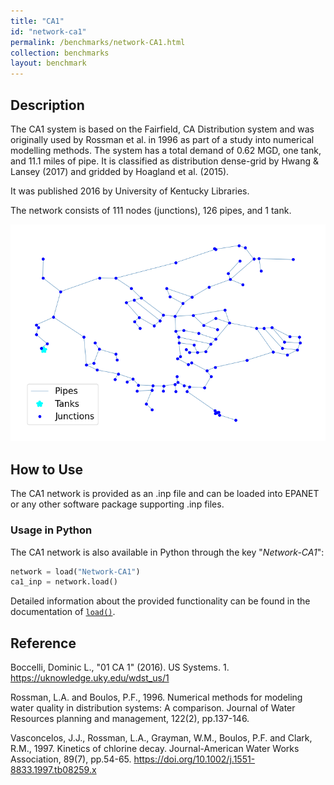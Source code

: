```yaml
---
title: "CA1"
id: "network-ca1"
permalink: /benchmarks/network-CA1.html
collection: benchmarks
layout: benchmark
---
```



## Description

The CA1 system is based on the Fairfield, CA Distribution system and was originally used by Rossman et al. in 1996 as
part of a study into numerical modelling methods. The system has a total demand of 0.62 MGD, one tank, and 11.1 miles
of pipe. It is classified as distribution dense-grid by Hwang & Lansey (2017) and gridded by Hoagland et al. (2015).

It was published 2016 by University of Kentucky Libraries.

The network consists of 111 nodes (junctions), 126 pipes, and 1 tank.

<img src="../static/benchmarks/network-ca1/ca1_plot.png"/>

## How to Use

The CA1 network is provided as an .inp file and can be loaded into EPANET or any other software package
supporting .inp files.

### Usage in Python

The CA1 network is also available in Python through the key "*Network-CA1*":
```python
network = load("Network-CA1")
ca1_inp = network.load()
```

Detailed information about the provided functionality can be found in the documentation of
[`load()`](https://water-benchmark-hub.readthedocs.io/en/stable/water_benchmark_hub.networks.html#water_benchmark_hub.networks.networks.Hanoi.load).


## Reference

Boccelli, Dominic L., "01 CA 1" (2016). US Systems. 1.
https://uknowledge.uky.edu/wdst_us/1

Rossman, L.A. and Boulos, P.F., 1996. Numerical methods for modeling water quality in distribution systems: A
comparison. Journal of Water Resources planning and management, 122(2), pp.137-146.

Vasconcelos, J.J., Rossman, L.A., Grayman, W.M., Boulos, P.F. and Clark, R.M., 1997. Kinetics of chlorine decay.
Journal-American Water Works Association, 89(7), pp.54-65. https://doi.org/10.1002/j.1551-8833.1997.tb08259.x

